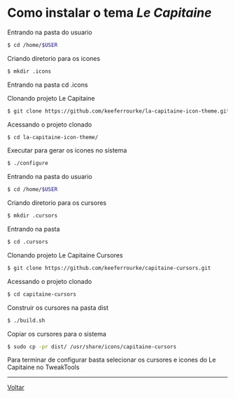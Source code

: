 # Como instalar o tema _Le Capitaine_

Entrando na pasta do usuario
```bash
$ cd /home/$USER
```

Criando diretorio para os icones
```bash
$ mkdir .icons
```

Entrando na pasta
cd .icons

Clonando projeto Le Capitaine
```bash
$ git clone https://github.com/keeferrourke/la-capitaine-icon-theme.git
```

Acessando o projeto clonado
```bash
$ cd la-capitaine-icon-theme/
```

Executar para gerar os icones no sistema 
```bash
$ ./configure
```

Entrando na pasta do usuario
```bash
$ cd /home/$USER
```

Criando diretorio para os cursores
```bash
$ mkdir .cursors
```

Entrando na pasta
```bash
$ cd .cursors
```

Clonando projeto Le Capitaine Cursores
```bash
$ git clone https://github.com/keeferrourke/capitaine-cursors.git
```

Acessando o projeto clonado
```bash
$ cd capitaine-cursors
```

Construir os cursores na pasta dist
```bash
$ ./build.sh
```

Copiar os cursores para o sistema
```bash
$ sudo cp -pr dist/ /usr/share/icons/capitaine-cursors
```

Para terminar de configurar basta selecionar os cursores e icones do Le Capitaine no TweakTools

-----

[Voltar](README.md)
